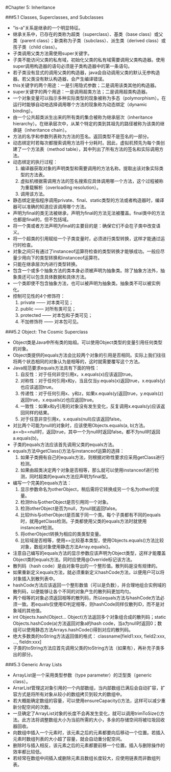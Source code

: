 #Chapter 5: Inheritance

###5.1 Classes, Superclasses, and Subclasses  
- “is-a”关系是继承的一个明显特征。  
- 继承关系中，已存在的类称为超类（superclass）、基类（base class）或父类（parent class）；新类称为子类（subclass）、派生类（derived class）或孩子类（child class）。  
- 子类调用父类方法需使用super关键字。  
- 子类不能访问父类的私有域，初始化父类的私有域需要调用父类构造器。使用super调用构造器的语句必须是子类构造器中的第一条语句。  
- 若子类没有显式的调用父类的构造器，java会自动调用父类的默认无参构造器。若父类没有默认构造器，会产生编译错误。
- this关键字的两个用途：一是引用隐式参数；二是调用该类其他的构造器。  
- super关键字的两个用途：一是调用超类方法；二是调用超类构造器。  
- 一个对象变量可以指示多种实际类型的现象被称为多态（polymorphism）。在运行时能够自动地选择调用哪个方法的现象称为动态绑定（dynamic binding）。  
- 由一个公共超类派生出来的所有类的集合被称为继承层次（inheritance hierarchy）。在继承层次中，从某个特定的类到其祖先的路径被称为该类的继承链（inheritance chain）。  
- 方法的名字和参数列表称为方法的签名。返回类型不是签名的一部分。  
- 动态绑定时若每次都搜索调用方法将十分耗时。因此，虚拟机预先为每个类创建了一个方法表（method table），其中列出了所有方法的签名和实际调用方法。  
- 动态绑定的执行过程：  
  1. 编译器获取对象的声明类型和需要调用的方法名称。提取出该对象实际类型的方法表。  
  2. 虚拟机根据需调用方法的签名搜索应具体调用哪一个方法，这个过程被称为重载解析（overloading resolution）。  
  3. 调用该方法。  
- 静态绑定是指程序调用private、final、static类型的方法或者构造器时，编译器可以准确的知道应该调用哪个方法。  
- 声明为final的类无法被继承，声明为final的方法无法被覆盖。final类中的方法也都是final的，但不包括域。  
- 将一个类或者方法声明为final的主要目的是：确保它们不会在子类中改变语义。  
- 将一个超类的引用赋给一个子类变量时，必须进行类型转换，这样才能通过运行时检查。  
- 对象之间只有通过了instanceof运算符检查的类型转换才能够成功。一般应尽量少用向下的类型转换和instanceof运算符。  
- 只能在继承层次内进行类型转换。  
- 包含一个或多个抽象方法的类本身必须被声明为抽象类。除了抽象方法外，抽象类还可以包含具体数据和具体方法。  
- 一个类即使不包含抽象方法，也可以被声明为抽象类。抽象类不可以被实例化。  
- 控制可见性的4个修饰符：  
  1. private —— 对本类可见；  
  2. public —— 对所有类可见；  
  3. protected —— 对本包和子类可见；  
  4. 不加修饰符 —— 对本包可见。

###5.2 Object: The Cosmic Superclass  
- Object类是Java中所有类的始祖。可以使用Object类型的变量引用任何类型的对象。  
- Object类提供的equals方法会比较两个对象的引用是否相同。实际上我们往往将两个状态相同的对象认为是相等的，这时就需要覆写这个方法。  
- Java规范要求equals方法具有下面的特性：  
  1. 自反性：对于任何非空引用x，x.equals(x)应该返回true。  
  2. 对称性：对于任何引用x和y，当且仅当y.equals(x)返回true，x.equals(y)也应该返回true。  
  3. 传递性：对于任何引用x、y和z，如果x.equals(y)返回true，y.equals(z)返回true，x.equals(z)也应返回true。  
  4. 一致性：如果x和y引用的对象没有发生变化，反复调用x.equals(y)应该返回同样的结果。  
  5. 对于任意非空引用x，x.equals(null)应该返回false。  
- 对比两个可能为null的对象时，应该使用Objects.equals(a, b)方法。a==b==null时，返回true，其中一个为null时返回false。都不为null时返回a.equals(b)。  
- 子类的equals方法应该首先调用父类的equals方法。  
- equals方法中getClass()方法与instanceof运算的选择：  
  1. 如果子类拥有自己的equals方法，则根据对称性要求应采用getClass进行检测。  
  2. 如果由超类决定两个对象是否相等，那么就可以使用instanceof进行检测，同时超类的equals方法应声明为final型。  
- 编写一个完美的equals方法：  
  1. 显示参数命名为otherObject，稍后需将它转换成另一个名为other的变量。  
  2. 检测this与otherObject是否引用同一个对象。
  3. 检测otherObject是否为null，为null就返回false。
  4. 比较this与otherObject是否属于同一个类。每个子类都有不同的equals时，就用getClass检测。子类都使用父类的equals方法时就使用instanceof检测。  
  5. 将otherObject转换为相应的类类型变量。
  6. 比较域是否相等，使用==比较基本类型，使用Objects.equals()方法比较对象，数组对象使用静态方法Array.equals()。  
- 注意自己编写的equals方法的显示参数应该声明为Object类型，这样才能覆盖Object类的equals方法。同时应使用@Override标记该方法。  
- 散列码（hash code）是由对象导出的一个整形值。散列码是没有规律的。  
- 如果重新定义equals方法，就必须重新定义hashCode方法，以便用户可以将对象插入到散列表中。  
- hashCode方法应该返回一个整形数值（可以是负数），并合理地组合实例域的散列码，以便能够让各个不同的对象产生的散列码更加均匀。  
- 两个相等的对象必须返回相等的散列码，所以equals方法与hashCode方法必须一致。若equals仅使用ID判定相等，则hashCode同样仅散列ID，而不是对象域的其他值。  
- int Objects.hash(Object... Object)方法返回多个对象组合成的散列码；static Objects.hashCode(a)方法返回对象a的hash code，当a为null时返回0；数组可以使用静态方法Arrays.hashCode()得到对应的散列码。  
- 绝大多数类的toString方法返回值的格式： classname[field1:xxx, field2:xxx, ..., fieldn:xxx]  
- 子类的toString方法应首先调用父类的toString方法（如果有），再补充子类多出的部分。

###5.3 Generic Array Lists  
- ArrayList是一个采用类型参数（type parameter）的泛型类（generic class）。  
- ArrarList管理这对象引用的一个内部数组，当内部数组已满后会自动扩容，扩容方式是将所有对象从较小的数组拷贝到较大的数组中。  
- 若大概能确定数组的容量，可以使用ensureCapacity()方法，这样可以减少重新分配空间的次数。  
- 一旦确定了ArrayList对象的长度不会再发生变化，就可以调用trimToSize()方法。此方法将调整数组大小为当前所需的大小，多余的存储空间将被垃圾回收器回收。  
- 向数组中插入一个元素时，该元素之后的元素都要向后移动一个位置。若插入元素时数组列表的大小超了容量，就会自动重分配空间。  
- 删除时与插入相反，该元素之后的元素都要前移一个位置。插入与删除操作的效率都比较低。  
- 若经常在数组中间插入或删除元素且数组长度较大，应使用链表而非数组列表。

